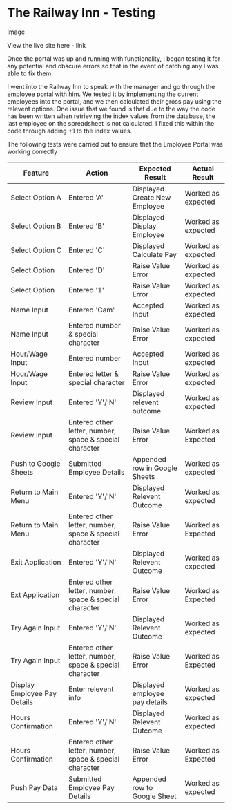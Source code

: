 # The Railway Inn - Testing

Image

View the live site here - link

Once the portal was up and running with functionality, I began testing it for any potential and obscure errors so that in the event of catching any I was able to fix them.

I went into the Railway Inn to speak with the manager and go through the employee portal with him. We tested it by implementing the current employees into the portal, and we then calculated their gross pay using the relevent options. One issue that we found is that due to the way the code has been written when retrieving the index values from the database, the last employee on the spreadsheet is not calculated. I fixed this within the code through adding +1 to the index values. 

The following tests were carried out to ensure that the Employee Portal was working correctly

| Feature | Action | Expected Result | Actual Result |
| ------- | ------ | --------------- | ------------- |
| Select Option A | Entered 'A' | Displayed Create New Employee | Worked as expected | 
| Select Option B | Entered 'B' | Displayed Display Employee | Worked as expected |
| Select Option C | Entered 'C' | Displayed Calculate Pay | Worked as expected | 
| Select Option | Entered 'D' | Raise Value Error | Worked as expected |
| Select Option | Entered '1' | Raise Value Error | Worked as expected |
| Name Input | Entered 'Cam' | Accepted Input | Worked as expected |
| Name Input | Entered number & special character | Raise Value Error | Worked as expected |
| Hour/Wage Input | Entered number | Accepted Input | Worked as expected |
| Hour/Wage Input | Entered letter & special character | Raise Value Error | Worked as expected |
| Review Input | Entered 'Y'/'N' | Displayed relevent outcome | Worked as expected |
| Review Input | Entered other letter, number, space & special character | Raise Value Error | Worked as Expected |
| Push to Google Sheets | Submitted Employee Details | Appended row in Google Sheets | Worked as expected |
| Return to Main Menu | Entered 'Y'/'N' | Displayed Relevent Outcome | Worked as expected |
| Return to Main Menu | Entered other letter, number, space & special character | Raise Value Error | Worked as Expected |
| Exit Application | Entered 'Y'/'N' | Displayed Relevent Outcome | Worked as expected |
| Ext Application | Entered other letter, number, space & special character | Raise Value Error | Worked as Expected |
| Try Again Input | Entered 'Y'/'N' | Displayed Relevent Outcome | Worked as expected |
| Try Again Input | Entered other letter, number, space & special character | Raise Value Error | Worked as Expected |
| Display Employee Pay Details | Enter relevent info | Displayed employee pay details | Worked as expected |
| Hours Confirmation | Entered 'Y'/'N' | Displayed Relevent Outcome | Worked as expected |
| Hours Confirmation | Entered other letter, number, space & special character | Raise Value Error | Worked as Expected |
| Push Pay Data | Submitted Employee Pay Details | Appended row to Google Sheet | Worked as expected |

